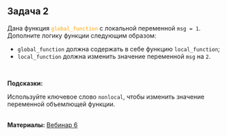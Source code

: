 <html>
<head>
  <meta charset="utf-8" />
  <style>
   .colortext {
    color: orange;
   }
  </style>
 </head>
<h2>Задача 2</h2>
<p>Дана функция <code><span class="colortext">global_function</span></code>
с локальной переменной <code>msg = 1</code>.
Дополните логику функции следующим образом:
<ul>
<li><code>global_function</code> должна содержать в себе функцию <code>local_function</code>;</li>
<li><code>local_function</code> должна изменить значение переменной <code>msg</code> на <code>2</code>.</li>
</ul>
<br>
<p><b>Подсказки:</b>
<div class="hint">
<div>Используйте ключевое слово <code>nonlocal</code>, 
чтобы изменить значение переменной объемлющей функции.</div>
</div>
<br>
  <p><b>Материалы:</b>
  <a href="https://n.sbis.ru/shared/disk/03603b01-f398-45ce-ae4a-903094b76a0f">Вебинар 6</a>
<br>
<br>
</html>